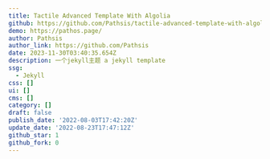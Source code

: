 ```yaml
---
title: Tactile Advanced Template With Algolia
github: https://github.com/Pathsis/tactile-advanced-template-with-algolia
demo: https://pathos.page/
author: Pathsis
author_link: https://github.com/Pathsis
date: 2023-11-30T03:40:35.654Z
description: 一个jekyll主题 a jekyll template
ssg:
  - Jekyll
css: []
ui: []
cms: []
category: []
draft: false
publish_date: '2022-08-03T17:42:20Z'
update_date: '2022-08-23T17:47:12Z'
github_star: 1
github_fork: 0
---
```

